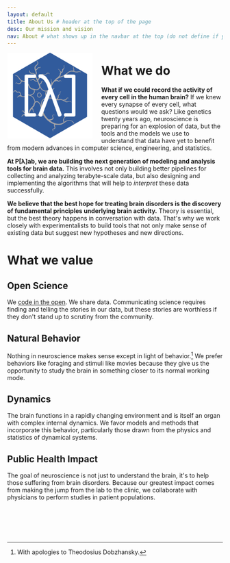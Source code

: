 ```yaml
---
layout: default
title: About Us # header at the top of the page
desc: Our mission and vision
nav: About # what shows up in the navbar at the top (do not define if you don't want page in the navbar)
---
```


<img src="/images/plab_hex_icon_gray.png" style="float:left; margin-right: 20px; margin-bottom: 10px" width="200px">

# What we do

**What if we could record the activity of every cell in the human brain?** If we knew every synapse of every cell, what questions would we ask? Like genetics twenty years ago, neuroscience is preparing for an explosion of data, but the tools and the models we use to understand that data have yet to benefit from modern advances in computer science, engineering, and statistics.

**At P[&lambda;]ab, we are building the next generation of modeling and analysis tools for brain data.** This involves not only building better pipelines for collecting and analyzing terabyte-scale data, but also designing and implementing the algorithms that will help to *interpret* these data successfully.

**We believe that the best hope for treating brain disorders is the discovery of fundamental principles underlying brain activity.** Theory is essential, but the best theory happens in conversation with data. That's why we work closely with experimentalists to build tools that not only make sense of existing data but suggest new hypotheses and new directions.


# What we value

## Open Science
We [code in the open](https://github.com/pearsonlab). We share data. Communicating science requires finding and telling the stories in our data, but these stories are worthless if they don't stand up to scrutiny from the community.

## Natural Behavior
Nothing in neuroscience makes sense except in light of behavior.[^1] We prefer behaviors like foraging and stimuli like movies because they give us the opportunity to study the brain in something closer to its normal working mode.

## Dynamics
The brain functions in a rapidly changing environment and is itself an organ with complex internal dynamics. We favor models and methods that incorporate this behavior, particularly those drawn from the physics and statistics of dynamical systems.

## Public Health Impact
The goal of neuroscience is not just to understand the brain, it's to help those suffering from brain disorders. Because our greatest impact comes from making the jump from the lab to the clinic, we collaborate with physicians to perform studies in patient populations.


<br><br>
<br><br>



[^1]: With apologies to Theodosius Dobzhansky.
